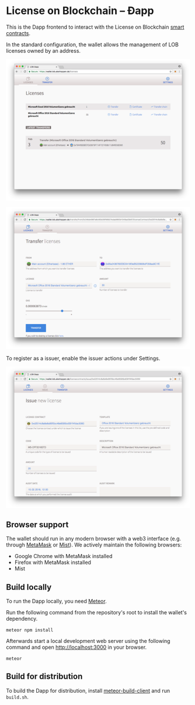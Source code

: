 # License on Blockchain – Ðapp

This is the Dapp frontend to interact with the License on Blockchain [smart contracts](https://github.com/licence-on-blockchain/smart-contracts).

In the standard configuration, the wallet allows the management of LOB licenses owned by an address.

![Screenshot of the LOB Dapp showing the licenses overview](screenshots/licenseOverview.png)

![Screenshot of the LOB Dapp showing the form to transfer licenses](screenshots/transfer.png)

To register as a issuer, enable the issuer actions under Settings.

![Screenshot of the LOB Dapp showing the form to issue a new license](screenshots/issueLicense.png) 

## Browser support

The wallet should run in any modern browser with a web3 interface (e.g. through [MetaMask](https://metamask.io) or [Mist](https://github.com/ethereum/mist)). We actively maintain the following browsers:

- Google Chrome with MetaMask installed
- Firefox with MetaMask installed
- Mist

## Build locally

To run the Dapp locally, you need [Meteor](https://www.meteor.com/install).

Run the following command from the repository's root to install the wallet's dependency. 

```
meteor npm install
``` 

Afterwards start a local development web server using the following command and open [http://localhost:3000](http://localhost:3000) in your browser.

```
meteor
```

## Build for distribution

To build the Dapp for distribution, install [meteor-build-client](https://github.com/frozeman/meteor-build-client) and run `build.sh`.